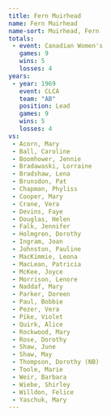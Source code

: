 ```yaml
---
title: Fern Muirhead
name: Fern Muirhead
name-sort: Muirhead, Fern
totals:
 - event: Canadian Women's
   games: 9
   wins: 5
   losses: 4
years:
 - year: 1969
   event: CLCA
   team: "AB"
   position: Lead
   games: 9
   wins: 5
   losses: 4
vs:
 - Acorn, Mary
 - Ball, Caroline
 - Boomhower, Jennie
 - Bradawaski, Lorraine
 - Bradshaw, Lena
 - Brunsdon, Pat
 - Chapman, Phyliss
 - Cooper, Mary
 - Crane, Vera
 - Devins, Faye
 - Douglas, Helen
 - Falk, Jennifer
 - Holmgren, Dorothy
 - Ingram, Joan
 - Johnston, Pauline
 - MacKimmie, Leona
 - MacLean, Patricia
 - McKee, Joyce
 - Morrison, Lenore
 - Naddaf, Mary
 - Parker, Doreen
 - Paul, Bobbie
 - Pezer, Vera
 - Pike, Violet
 - Quirk, Alice
 - Rockwood, Mary
 - Rose, Dorothy
 - Shaw, June
 - Shaw, May
 - Thompson, Dorothy (NB)
 - Toole, Marie
 - Weir, Barbara
 - Wiebe, Shirley
 - Willdon, Felice
 - Yaschuk, Mary
---
```

